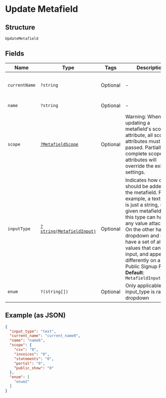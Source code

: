 
# Update Metafield

## Structure

`UpdateMetafield`

## Fields

| Name | Type | Tags | Description | Getter | Setter |
|  --- | --- | --- | --- | --- | --- |
| `currentName` | `?string` | Optional | - | getCurrentName(): ?string | setCurrentName(?string currentName): void |
| `name` | `?string` | Optional | - | getName(): ?string | setName(?string name): void |
| `scope` | [`?MetafieldScope`](../../doc/models/metafield-scope.md) | Optional | Warning: When updating a metafield's scope attribute, all scope attributes must be passed. Partially complete scope attributes will override the existing settings. | getScope(): ?MetafieldScope | setScope(?MetafieldScope scope): void |
| `inputType` | [`?string(MetafieldInput)`](../../doc/models/metafield-input.md) | Optional | Indicates how data should be added to the metafield. For example, a text type is just a string, so a given metafield of this type can have any value attached. On the other hand, dropdown and radio have a set of allowed values that can be input, and appear differently on a Public Signup Page.<br>**Default**: `MetafieldInput::TEXT` | getInputType(): ?string | setInputType(?string inputType): void |
| `enum` | `?(string[])` | Optional | Only applicable when input_type is radio or dropdown | getEnum(): ?array | setEnum(?array enum): void |

## Example (as JSON)

```json
{
  "input_type": "text",
  "current_name": "current_name0",
  "name": "name6",
  "scope": {
    "csv": "0",
    "invoices": "0",
    "statements": "0",
    "portal": "0",
    "public_show": "0"
  },
  "enum": [
    "enum2"
  ]
}
```

